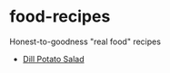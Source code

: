 food-recipes
============

Honest-to-goodness "real food" recipes

* [Dill Potato Salad](https://github.com/obfuscurity/food-recipes/blob/master/sides/DillPotatoSalad.md)
